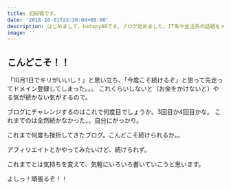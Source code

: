 ```yaml
---
title: 初投稿です。
date: '2018-10-01T23:30:04+09:00'
description: はじめまして。batapy88です。ブログ始めました。IT系や生活系の話題をメモしていこうと思います。
image: ''
---
```

## こんどこそ！！

「10月1日でキリがいいし！」と思い立ち、「今度こそ続けるぞ」と思って先走ってドメイン登録してしまった。。。
これくらいしないと（お金をかけないと）やる気が続かない気がするので。

ブログにチャレンジするのはこれで何度目でしょうか。3回目か4回目かな。
これまでのは全然続かなかった。。自分にがっかり。

これまで何度も挫折してきたブログ。こんどこそ続けられるか。。

アフィリエイトとかやってみたいけど、続けられず。

これまでとは気持ちを変えて、気軽にいろいろ書いていこうと思います。

よしっ！頑張るぞ！！
